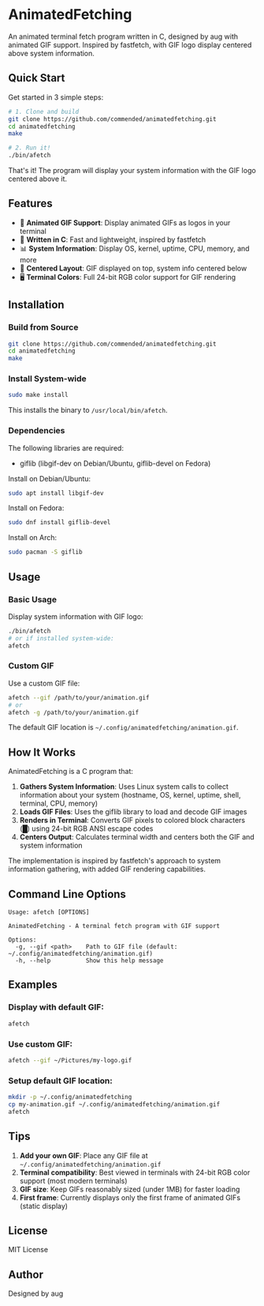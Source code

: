 # AnimatedFetching

An animated terminal fetch program written in C, designed by aug with animated GIF support. Inspired by fastfetch, with GIF logo display centered above system information.

## Quick Start

Get started in 3 simple steps:

```bash
# 1. Clone and build
git clone https://github.com/commended/animatedfetching.git
cd animatedfetching
make

# 2. Run it!
./bin/afetch
```

That's it! The program will display your system information with the GIF logo centered above it.

## Features

- 🎨 **Animated GIF Support**: Display animated GIFs as logos in your terminal
- 🚀 **Written in C**: Fast and lightweight, inspired by fastfetch
- 📊 **System Information**: Display OS, kernel, uptime, CPU, memory, and more
- 🎯 **Centered Layout**: GIF displayed on top, system info centered below
- 🖥️ **Terminal Colors**: Full 24-bit RGB color support for GIF rendering

## Installation

### Build from Source

```bash
git clone https://github.com/commended/animatedfetching.git
cd animatedfetching
make
```

### Install System-wide

```bash
sudo make install
```

This installs the binary to `/usr/local/bin/afetch`.

### Dependencies

The following libraries are required:
- giflib (libgif-dev on Debian/Ubuntu, giflib-devel on Fedora)

Install on Debian/Ubuntu:
```bash
sudo apt install libgif-dev
```

Install on Fedora:
```bash
sudo dnf install giflib-devel
```

Install on Arch:
```bash
sudo pacman -S giflib
```

## Usage

### Basic Usage

Display system information with GIF logo:

```bash
./bin/afetch
# or if installed system-wide:
afetch
```

### Custom GIF

Use a custom GIF file:

```bash
afetch --gif /path/to/your/animation.gif
# or
afetch -g /path/to/your/animation.gif
```

The default GIF location is `~/.config/animatedfetching/animation.gif`.

## How It Works

AnimatedFetching is a C program that:

1. **Gathers System Information**: Uses Linux system calls to collect information about your system (hostname, OS, kernel, uptime, shell, terminal, CPU, memory)
2. **Loads GIF Files**: Uses the giflib library to load and decode GIF images
3. **Renders in Terminal**: Converts GIF pixels to colored block characters (█) using 24-bit RGB ANSI escape codes
4. **Centers Output**: Calculates terminal width and centers both the GIF and system information

The implementation is inspired by fastfetch's approach to system information gathering, with added GIF rendering capabilities.

## Command Line Options

```
Usage: afetch [OPTIONS]

AnimatedFetching - A terminal fetch program with GIF support

Options:
  -g, --gif <path>    Path to GIF file (default: ~/.config/animatedfetching/animation.gif)
  -h, --help          Show this help message
```

## Examples

### Display with default GIF:
```bash
afetch
```

### Use custom GIF:
```bash
afetch --gif ~/Pictures/my-logo.gif
```

### Setup default GIF location:
```bash
mkdir -p ~/.config/animatedfetching
cp my-animation.gif ~/.config/animatedfetching/animation.gif
afetch
```

## Tips

1. **Add your own GIF**: Place any GIF file at `~/.config/animatedfetching/animation.gif`
2. **Terminal compatibility**: Best viewed in terminals with 24-bit RGB color support (most modern terminals)
3. **GIF size**: Keep GIFs reasonably sized (under 1MB) for faster loading
4. **First frame**: Currently displays only the first frame of animated GIFs (static display)

## License

MIT License

## Author

Designed by aug
